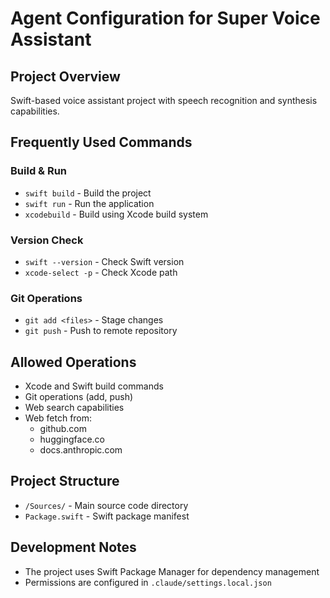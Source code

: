 # Agent Configuration for Super Voice Assistant

## Project Overview
Swift-based voice assistant project with speech recognition and synthesis capabilities.

## Frequently Used Commands

### Build & Run
- `swift build` - Build the project
- `swift run` - Run the application
- `xcodebuild` - Build using Xcode build system

### Version Check
- `swift --version` - Check Swift version
- `xcode-select -p` - Check Xcode path

### Git Operations
- `git add <files>` - Stage changes
- `git push` - Push to remote repository

## Allowed Operations
- Xcode and Swift build commands
- Git operations (add, push)
- Web search capabilities
- Web fetch from:
  - github.com
  - huggingface.co
  - docs.anthropic.com

## Project Structure
- `/Sources/` - Main source code directory
- `Package.swift` - Swift package manifest

## Development Notes
- The project uses Swift Package Manager for dependency management
- Permissions are configured in `.claude/settings.local.json`



